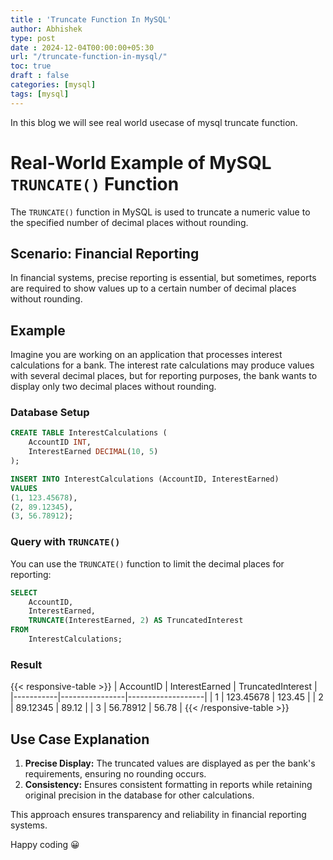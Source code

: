 ```yaml
---
title : 'Truncate Function In MySQL'
author: Abhishek
type: post
date : 2024-12-04T00:00:00+05:30
url: "/truncate-function-in-mysql/"
toc: true
draft : false
categories: [mysql]
tags: [mysql]
---
```


In this blog we will see real world usecase of mysql truncate function.


# Real-World Example of MySQL `TRUNCATE()` Function

The `TRUNCATE()` function in MySQL is used to truncate a numeric value to the specified number of decimal places without rounding.

## Scenario: Financial Reporting
In financial systems, precise reporting is essential, but sometimes, reports are required to show values up to a certain number of decimal places without rounding.

## Example
Imagine you are working on an application that processes interest calculations for a bank. The interest rate calculations may produce values with several decimal places, but for reporting purposes, the bank wants to display only two decimal places without rounding.

### Database Setup
```sql
CREATE TABLE InterestCalculations (
    AccountID INT,
    InterestEarned DECIMAL(10, 5)
);

INSERT INTO InterestCalculations (AccountID, InterestEarned)
VALUES 
(1, 123.45678),
(2, 89.12345),
(3, 56.78912);
```

### Query with `TRUNCATE()`
You can use the `TRUNCATE()` function to limit the decimal places for reporting:

```sql
SELECT 
    AccountID, 
    InterestEarned,
    TRUNCATE(InterestEarned, 2) AS TruncatedInterest
FROM 
    InterestCalculations;
```

### Result
{{< responsive-table >}}
| AccountID | InterestEarned | TruncatedInterest |
|-----------|----------------|-------------------|
| 1         | 123.45678      | 123.45            |
| 2         | 89.12345       | 89.12             |
| 3         | 56.78912       | 56.78             |
{{< /responsive-table >}}

## Use Case Explanation
1. **Precise Display:** The truncated values are displayed as per the bank's requirements, ensuring no rounding occurs.
2. **Consistency:** Ensures consistent formatting in reports while retaining original precision in the database for other calculations.

This approach ensures transparency and reliability in financial reporting systems.



Happy coding :grinning:
